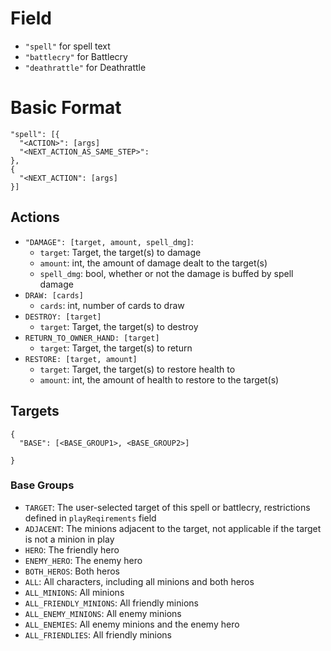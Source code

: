 # Field
- `"spell"` for spell text
- `"battlecry"` for Battlecry
- `"deathrattle"` for Deathrattle

# Basic Format
```
"spell": [{
  "<ACTION>": [args]
  "<NEXT_ACTION_AS_SAME_STEP>":
},
{
  "<NEXT_ACTION": [args]
}]
```

## Actions
- `"DAMAGE": [target, amount, spell_dmg]`:
  - `target`: Target, the target(s) to damage
  - `amount`: int, the amount of damage dealt to the target(s)
  - `spell_dmg`: bool, whether or not the damage is buffed by spell damage
- `DRAW: [cards]`
  - `cards`: int, number of cards to draw
- `DESTROY: [target]`
  - `target`: Target, the target(s) to destroy
- `RETURN_TO_OWNER_HAND: [target]`
  - `target`: Target, the target(s) to return
- `RESTORE: [target, amount]`
  - `target`: Target, the target(s) to restore health to
  - `amount`: int, the amount of health to restore to the target(s)

## Targets
```
{
  "BASE": [<BASE_GROUP1>, <BASE_GROUP2>]
  
}
```
### Base Groups
- `TARGET`: The user-selected target of this spell or battlecry, restrictions defined in `playReqirements` field
- `ADJACENT`: The minions adjacent to the target, not applicable if the target is not a minion in play
- `HERO`: The friendly hero
- `ENEMY_HERO`: The enemy hero
- `BOTH_HEROS`: Both heros
- `ALL`: All characters, including all minions and both heros
- `ALL_MINIONS`: All minions
- `ALL_FRIENDLY_MINIONS`: All friendly minions
- `ALL_ENEMY_MINIONS`: All enemy minions
- `ALL_ENEMIES`: All enemy minions and the enemy hero
- `ALL_FRIENDLIES`: All friendly minions
